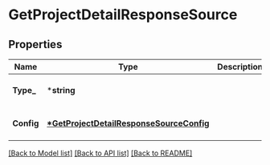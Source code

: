 # GetProjectDetailResponseSource

## Properties
Name | Type | Description | Notes
------------ | ------------- | ------------- | -------------
**Type_** | ***string** |  | [optional] [default to null]
**Config** | **[*GetProjectDetailResponseSourceConfig](GetProjectDetailResponseSourceConfig.md)** |  | [optional] [default to null]

[[Back to Model list]](../README.md#documentation-for-models) [[Back to API list]](../README.md#documentation-for-api-endpoints) [[Back to README]](../README.md)


